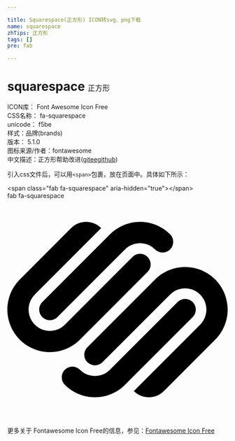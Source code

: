 ```yaml
---

title: Squarespace(正方形) ICON转svg、png下载
name: squarespace
zhTips: 正方形
tags: []
pre: fab

---
```


# squarespace  <small style="font-size: 60%;font-weight: 100">正方形</small>


<div class="detail-page">
<p>
<span>
ICON库：
<span class="badge-secondary badge">Font Awesome Icon Free</span> 
</span>
<br/>
<span>
CSS名称：
<span class="badge-secondary badge">fa-squarespace</span> 
</span>
<br/>
<span>
unicode：
<span class="badge-secondary badge">f5be</span> 
<copy-btn content='f5be' btn-title=""></copy-btn>
<copy-btn :content='String.fromCodePoint(parseInt("f5be", 16))' btn-title="复制U"></copy-btn>
</span><br/><span>样式：<span class="badge-light badge">品牌(brands)</span></span>
<br/>
<span>
版本：
<span class="badge-secondary badge">5.1.0</span> 
</span>
<br/>
<span>图标来源/作者：<span class="badge-light badge">fontawesome</span></span> 
<br/>
<span class="zh-detail">中文描述：<span class="badge-primary badge">正方形</span><span class="help-link"><span>帮助改进</span>(<a href="https://gitee.com/liuwave/icon-helper/edit/master/json/fontawesome/brands/squarespace.json" target="_blank" rel="noopener noreferrer">gitee</a><a href="https://github.com/liuwave/icon-helper/edit/master/json/fontawesome/brands/squarespace.json" target="_blank" rel="noopener noreferrer">github</a></span>)</span><br/>
</p>
</div>
<div class="alert alert-dark">
  <i class="fab fa-squarespace fa-xs"></i>
  <i class="fab fa-squarespace fa-sm"></i>
  <i class="fab fa-squarespace fa-lg"></i>
  <i class="fab fa-squarespace fa-2x"></i>
  <i class="fab fa-squarespace fa-3x"></i>
  <i class="fab fa-squarespace fa-5x"></i>
  <i class="fab fa-squarespace fa-7x"></i>
</div>
<div>
  <p>引入css文件后，可以用<code>&lt;span&gt;</code>包裹，放在页面中。具体如下所示：    
  </p>
  <div class="alert alert-primary" style="font-size: 14px">
    &lt;span class="fab fa-squarespace" aria-hidden="true"&gt;&lt;/span&gt;
    <copy-btn content='<span class="fab fa-squarespace" aria-hidden="true"></span>'></copy-btn>
  </div>
  <div class="alert alert-secondary">
    <i class="fab fa-squarespace"
    style="font-size: 24px"
    aria-hidden="true"></i> fab fa-squarespace
    <copy-btn content="fab fa-squarespace" btn-title="复制图标名称"></copy-btn>
  </div>
</div>
<div id="svg" class="svg-wrap">
<svg xmlns="http://www.w3.org/2000/svg" viewBox="0 0 512 512"><path d="M186.12 343.34c-9.65 9.65-9.65 25.29 0 34.94 9.65 9.65 25.29 9.65 34.94 0L378.24 221.1c19.29-19.29 50.57-19.29 69.86 0s19.29 50.57 0 69.86L293.95 445.1c19.27 19.29 50.53 19.31 69.82.04l.04-.04 119.25-119.24c38.59-38.59 38.59-101.14 0-139.72-38.59-38.59-101.15-38.59-139.72 0l-157.22 157.2zm244.53-104.8c-9.65-9.65-25.29-9.65-34.93 0l-157.2 157.18c-19.27 19.29-50.53 19.31-69.82.05l-.05-.05c-9.64-9.64-25.27-9.65-34.92-.01l-.01.01c-9.65 9.64-9.66 25.28-.02 34.93l.02.02c38.58 38.57 101.14 38.57 139.72 0l157.2-157.2c9.65-9.65 9.65-25.29.01-34.93zm-261.99 87.33l157.18-157.18c9.64-9.65 9.64-25.29 0-34.94-9.64-9.64-25.27-9.64-34.91 0L133.72 290.93c-19.28 19.29-50.56 19.3-69.85.01l-.01-.01c-19.29-19.28-19.31-50.54-.03-69.84l.03-.03L218.03 66.89c-19.28-19.29-50.55-19.3-69.85-.02l-.02.02L28.93 186.14c-38.58 38.59-38.58 101.14 0 139.72 38.6 38.59 101.13 38.59 139.73.01zm-87.33-52.4c9.64 9.64 25.27 9.64 34.91 0l157.21-157.19c19.28-19.29 50.55-19.3 69.84-.02l.02.02c9.65 9.65 25.29 9.65 34.93 0 9.65-9.65 9.65-25.29 0-34.93-38.59-38.59-101.13-38.59-139.72 0L81.33 238.54c-9.65 9.64-9.65 25.28-.01 34.93h.01z"/></svg>
</div>
<detail full-name='fa-squarespace'></detail>
    
<div><p>更多关于  Fontawesome Icon Free的信息，参见：<a target="_blank" href="https://iconhelper.cn/fontawesome.html">Fontawesome Icon Free</a>
</p></div>
